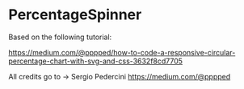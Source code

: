 # PercentageSpinner

Based on the following tutorial:

https://medium.com/@pppped/how-to-code-a-responsive-circular-percentage-chart-with-svg-and-css-3632f8cd7705

All credits go to -> 
Sergio Pedercini
https://medium.com/@pppped
